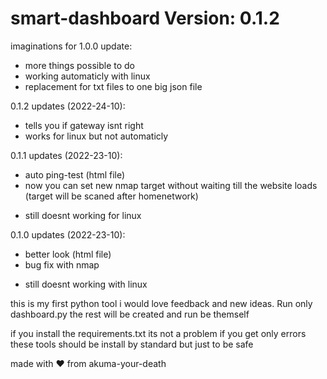# smart-dashboard Version: 0.1.2
imaginations for 1.0.0 update:
+ more things possible to do
+ working automaticly with linux
+ replacement for txt files to one big json file

0.1.2 updates (2022-24-10):
+ tells you if gateway isnt right
+ works for linux but not automaticly

0.1.1 updates (2022-23-10):
+ auto ping-test (html file)
+ now you can set new nmap target without waiting till the website loads (target will be scaned after homenetwork)
- still doesnt working for linux

0.1.0 updates (2022-23-10):
+ better look (html file)
+ bug fix with nmap
- still doesnt working with linux

this is my first python tool i would love feedback and new ideas.
Run only dashboard.py the rest will be created and run be themself

if you install the requirements.txt its not a problem if you get only errors these tools should be install by standard but just to be safe

made with ❤️ from akuma-your-death
